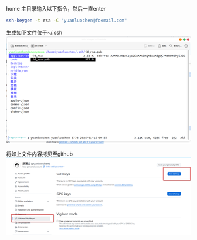 home 主目录输入以下指令，然后一直enter
```bash
ssh-keygen -t rsa -C "yuanluochen@foxmail.com"
```

生成如下文件位于~/.ssh
![](../../../rescource/Attachment/Pasted%20image%2020250115100417.png)

将如上文件内容拷贝至github
![](../../../rescource/Attachment/Pasted%20image%2020250115100233.png)

